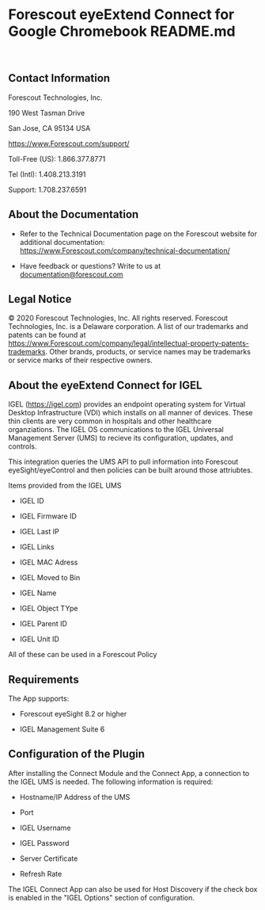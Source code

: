 # Forescout eyeExtend Connect for Google Chromebook README.md
 
## Contact Information

Forescout Technologies, Inc.

190 West Tasman Drive

San Jose, CA 95134 USA

https://www.Forescout.com/support/

Toll-Free (US): 1.866.377.8771

Tel (Intl): 1.408.213.3191

Support: 1.708.237.6591

## About the Documentation

- Refer to the Technical Documentation page on the Forescout website for additional documentation:
https://www.Forescout.com/company/technical-documentation/

- Have feedback or questions? Write to us at documentation@forescout.com

## Legal Notice

© 2020 Forescout Technologies, Inc. All rights reserved. Forescout Technologies, Inc. is a Delaware corporation.
A list of our trademarks and patents can be found at <https://www.Forescout.com/company/legal/intellectual-property-patents-trademarks>. Other brands, products, or service names may be trademarks or service marks of their respective owners.

## About the eyeExtend Connect for IGEL

IGEL (https://igel.com) provides an endpoint operating system for Virtual Desktop Infrastructure (VDI) which installs on all manner of devices. These thin clients are very common in hospitals and other healthcare organziations. The IGEL OS communications to the IGEL Universal Management Server (UMS) to recieve its configuration, updates, and controls.

This integration queries the UMS API to pull information into Forescout eyeSight/eyeControl and then policies can be built around those attriubtes.

Items provided from the IGEL UMS

- IGEL ID

- IGEL Firmware ID

- IGEL Last IP

- IGEL Links

- IGEL MAC Adress

- IGEL Moved to Bin

- IGEL Name

- IGEL Object TYpe

- IGEL Parent ID

- IGEL Unit ID

All of these can be used in a Forescout Policy

## Requirements

The App supports:

- Forescout eyeSight 8.2 or higher

- IGEL Management Suite 6

## Configuration of the Plugin

After installing the Connect Module and the Connect App, a connection to the IGEL UMS is needed. The following information is required:

- Hostname/IP Address of the UMS

- Port

- IGEL Username

- IGEL Password

- Server Certificate

- Refresh Rate

The IGEL Connect App can also be used for Host Discovery if the check box is enabled in the "IGEL Options" section of configuration.